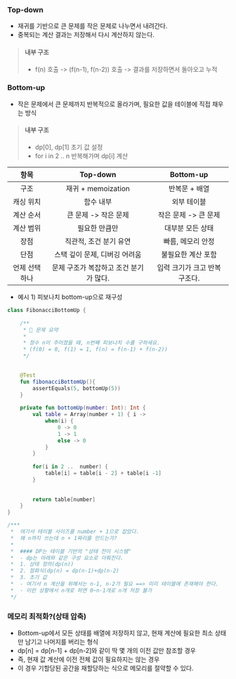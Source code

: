 ### Top-down
- 재귀를 기반으로 큰 문제를 작은 문제로 나누면서 내려간다.
- 중복되는 계산 결과는 저장해서 다시 계산하지 않는다.
> #### 내부 구조
> - f(n) 호출 -> (f(n-1), f(n-2)) 호출 -> 결과를 저장하면서 돌아오고 누적
 

### Bottom-up
- 작은 문제에서 큰 문제까지 반복적으로 올라가며, 필요한 값을 테이블에 직접 채우는 방식
> #### 내부 구조
> - dp[0], dp[1] 초기 값 설정
> - for i in 2 .. n 반복해가며 dp[i] 계산

|   항목    |        Top-down        |     Bottom-up     |
| :-----: | :--------------------: | :---------------: |
|   구조    |    재귀 + memoization    |     반복문 + 배열      |
|  캐싱 위치  |         함수 내부          |      외부 테이블       |
|  계산 순서  |     큰 문제 -> 작은 문제      |   작은 문제 -> 큰 문제   |
|  계산 범위  |        필요한 만큼만         |     대부분 모든 상태     |
|   장점    |     직관적, 조건 분기 유연      |    빠름, 메모리 안정     |
|   단점    |   스택 깊이 문제, 디버깅 어려움    |    불필요한 계산 포함     |
| 언제 선택하나 | 문제 구조가 복잡하고 조건 분기가 많다. | 입력 크기가 크고 반복 구조다. |

- 예시 1) 피보나치 bottom-up으로 재구성
```kotlin
class FibonacciBottomUp {  
  
    /**  
     * 📄 문제 요약  
     *  
     * 정수 n이 주어졌을 때, n번째 피보나치 수를 구하세요.  
     * (f(0) = 0, f(1) = 1, f(n) = f(n-1) + f(n-2))     
     */
     

	@Test  
    fun fibonacciBottomUp(){  
        assertEquals(5, bottomUp(5))  
    }  
  
    private fun bottomUp(number: Int): Int {  
        val table = Array(number + 1) { i ->  
            when(i) {  
                0 -> 0  
                1 -> 1  
                else -> 0  
            }  
        }  
  
        for(i in 2 ..  number) {  
            table[i] = table[i - 2] + table[i -1]  
        }  
  
  
        return table[number]  
    }  
}

/***  
 *  여기서 테이블 사이즈를 number + 1으로 잡았다.  
 *  왜 n까지 쓰는데 n + 1짜리를 만드는가?  
 * 
 *  #### DP는 테이블 기반의 "상태 전이 시스템"  
 *  - dp는 아래와 같은 구성 요소로 이뤄진다.  
 *  1. 상태 정의(dp(n))  
 *  2. 점화식(dp(n) = dp(n-1)+dp(n-2)  
 *  3. 초기 값  
 *  - 여기서 n 계산을 위해서는 n-1, n-2가 필요 ==> 미리 테이블에 존재해야 한다.  
 *  - 이런 상황에서 n개로 하면 0~n-1개로 n개 저장 불가  
 */
```

### 메모리 최적화?(상태 압축)
- Bottom-up에서 모든 상태를 배열에 저장하지 않고, 현재 계산에 필요한 최소 상태만 남기고 나머지를 버리는 형식
- dp[n] = dp[n-1] + dp[n-2]와 같이 딱 몇 개의 이전 값만 참조할 경우
- 즉, 현재 값 계산에 이전 전체 값이 필요하지는 않는 경우
- 이 경우 기할당된 공간을 재할당하는 식으로 메모리를 절약할 수 있다.

